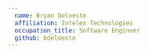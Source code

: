 ```yaml
---
  name: Bryan Deloeste
  affiliation: Intelex Technologies
  occupation_title: Software Engineer
  github: bdeloeste
---
```

